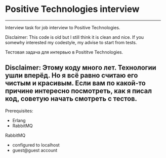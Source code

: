 # Positive Technologies interview
----
Interview task for job interview to Positive Technologies.

Disclaimer: This code is old but I still think it is clean and nice. If you somewhy interested my codestyle, my advise to start from tests.

Тестовая задача для интервью в Posititve Technologies.

Disclaimer: Этому коду много лет. Технологии ушли вперёд. Но я всё равно считаю его чистым и красивым. Если вам по какой-то причине интересно посмотреть, как я писал код, советую начать смотреть с тестов.
----

Prerequisites:
- Erlang
- RabbitMQ

RabbitMQ
- configured to localhost
- guest@guest account 
